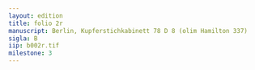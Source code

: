 ```yaml
---
layout: edition
title: folio 2r
manuscript: Berlin, Kupferstichkabinett 78 D 8 (olim Hamilton 337)
sigla: B
iip: b002r.tif
milestone: 3
---
```

